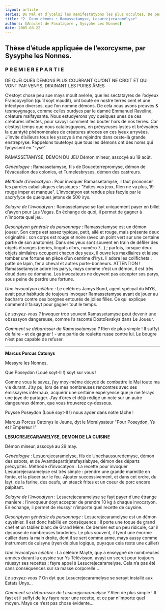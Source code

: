 ```yaml
---
layout: article
series: Du Mal et d’ycelui les manifestatyons les plus occultes, De part truchement de vomissures des enfers, Démons, Sorcelleries & austres Monstruosytés.
title: "2. Deux démons : Ramassetamyse, Lesucrejecaramélyse"
authors: [Anaclet de Paxatagore , Sysyphe Les Nonnes]
date: 2005-08-22
---
```


## Thèse d’étude appliquée de l’exorcysme, par Sysyphe les Nonnes.

### P R E M I E R E P A R T I E

DE QUELQUES DEMONS PLUS COURRANT QU’ONT NE CROIT ET QUI VONT PAR VENYS, DRAINANT LES PURES ÂMES

C’estoyt chose peu sue mays moult avérée, que les sectatayres de l’odyeux Francoyvyllon (qu’il soyt maudit), ont bouté en nostre terres cent et une infectyon diverses, que l’on nomme démons. De cela nous avons preuves & tesmoygnages, comme celles ourdyes par le damné Emmanuel Raveline, créature malfaysante. Nous estudyerons ycy quelques unes de ces créatures infectes, pour savoyr comment les bouter hors de nos terres. Car c’estoyt temps que nous catalosguyons, en précyeuses lystes et brévyaires la quantyté phénoménales de créatures atroces en ces lyeux arryvées. J’invite d’ailleurs tous les yssoys à me rejoindre dans ceste-là grande enstrepryse. Rappelons toutefoys que tous les démons ont des noms qui fynyssent en "-yse".

RAMASSETAMYSE, DEMON DU JEU Démon mineur, assocyé au 19 août.

_Généalogye_ : Ramassetamyse, fils de Douceterrepromyse, démon de l’évacuation des colonies, et Tumelesbryses, démon des castreurs.

_Méthode d’invocatyon_ : Pour invoquer Ramassetamyse, il faut prononcer les paroles cabalistiques classiques : "Faites vos jeux, Rien ne va plus, 19 rouge imper et manque". L’invocatyon est rendue plus facyle par le sacryfyce de quelques jetons de 500 irys.

_Salayre de l’invocatyon_ : Ramassetamyse se fayt uniquement payer en billet d’avyon pour Las Vegas. En échange de quoi, il permet de gagner à n’importe quel jeu.

_Descriptyon générale du personnage_ : Ramassetamyse est un démon joueur. Son corps est assez typique, petit, ailé et rouge, mais présente deux originalité : son corps est rouge et noire (avec un point vert sur une certaine partie de son anatomie). Dans ses yeux sont souvent en train de défiler des objets étranges (ceries, lingots d’ors, numéro 7...) ; parfois, lorsque deux objets similaires occupent chacun des yeux, il ouvre les maxiliaires et laisse tomber une fortune en pièce d’un centime d’Irys. Il adore les colifichets : patte de lapin, fer à cheval et autres porte-bonheurs. ATTENTION ! Ramassetamyse adore les parys, mays comme c’est un démon, il est très doué dans ce domaine. Les invocateurs ne doyvent pas accepter ses parys, sous peine de perdre une fortune.

_Une invocatyon célèbre_ : Le célèbres Jamys Bond, agent spécyal du MY6, avait pour habitude de toujours invoquer Ramassetamyse avant de jouer au bacharra contre des borgnes entourés de jolies filles. Ce qui explique comment il faisayt pour gagner tout le temps.

_Le savyez-vous ?_ Invoquer trop souvent Ramassetamyse peut devenir une obsessyon dangereuse, comme l’a raconté Dostoïevskys dans Le Joueur.

_Comment se débarasser de Ramassetamyse ?_ Rien de plus simple ! Il suffyt de faire - et de gagner ! - une partie de roulette russe contre lui. Le bougre n’est pas capable de refuser.

---

**Marcus Porcus Catonys**

Messyre les Nonnes,

Que Poseydon (Loué soyt-Il !) soyt sur vous !

Comme vous le savez, j’ay moy-même décydé de combattre le Mal toute ma vie durant. J’ay pu, lors de mes nombreuses rencontres avec ses émissayres infernaux, acquérir une certaine expéryence que je me ferays une joye de partager. J’ay d’ores et déjà rédigé un note sur un autre dangeureux démon, que vous trouverez cy-dessous.

Puysse Poseydon (Loué soyt-Il !) nous ayder dans notre tâche !

Marcus Porcus Catonys le Jeune, dyt le Moralysateur "Pour Poseydon, Ys et l’Empereur !"

**LESUCREJECARAMELYSE, DEMON DE LA CUISINE**

Démon mineur, assocyé au 29 may.

_Généalogye_ : Lesucrejecaramelyse, fils de Unechaussuredemyse, démon des sabots, et de Avantdepartirjetefayslabyse, démon des départs précypités. Méthode d’invocatyon : La recette pour invoquer Lesurcrejecaramelyse est très simple : prendre une grande marmitte en fonte, et la placer sur le feu. Ajouter successivement, et dans cet ordre, du layt, de la farine, des oeufs, un steack frites et un coeur de porc encore palpitant.

_Salayre de l’invocatyon_ : Lesucrejecaramelyse se fayt payer d’une étrange manière : l’invoqueur doyt accepter de prendre 10 kg à chaque invocatyon. En échange, il permet de réussyr n’importe quel recette de cuysine.

_Descriptyon générale du personnage_ : Lesucrejecaramelyse est un démon cuysinier. Il est donc habillé en conséquence : il porte une toque de grand chef et un tablier blanc de Grand Mère. Ce dernier est un peu ridicule, car il dyspose de nombreuses broderies. Le plus souvent, il tyent une énorme cuiller dans la main droite, dont il se sert comme arme, mays aussy comme instrument de cuisyne (ryen de plus logique, puysque cela reste une cuiller)

_Une invocatyon célèbre_ : La célèbre Mayté, quy a enseygné de nombreuses années durant la cuysine sur Ys Télévisyon, avayt un secret pour toujours réussyr ses recettes : fayre appel à Lesucrejecaramelyse. Cela n’a pas été sans conséquences sur sa masse corporelle...

_Le savyez-vous ?_ On dyt que Lesucrejecaramelyse se serayt installé aux Estats Unys...

_Comment se débarasser de Lesucrejecaramelyse ?_ Rien de plus simple ! Il fayt et il suffyt de luy fayre rater une recette, et ce par n’importe quel moyen. Mays ce n’est pas chose évidente...